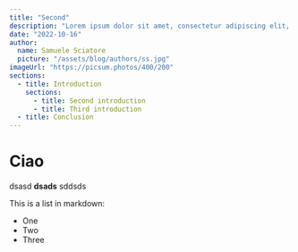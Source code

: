 ```yaml
---
title: "Second"
description: "Lorem ipsum dolor sit amet, consectetur adipiscing elit, sed do eiusmod tempor incididunt ut labore et dolore magna aliqua. Praesent elementum facilisis leo vel fringilla est ullamcorper eget. At imperdiet dui accumsan sit amet nulla facilities morbi tempus."
date: "2022-10-16"
author:
  name: Samuele Sciatore
  picture: "/assets/blog/authors/ss.jpg"
imageUrl: "https://picsum.photos/400/200"
sections:
  - title: Introduction
    sections: 
      - title: Second introduction
      - title: Third introduction
  - title: Conclusion
---
```


# Ciao

dsasd **dsads** sddsds

This is a list in markdown:
- One
- Two
- Three